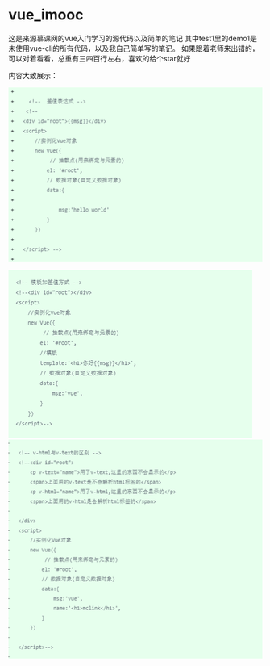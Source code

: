 # vue_imooc
这是来源慕课网的vue入门学习的源代码以及简单的笔记
其中test1里的demo1是未使用vue-cli的所有代码，以及我自己简单写的笔记。
如果跟着老师来出错的，可以对着看看，总重有三四百行左右，喜欢的给个star就好


内容大致展示：

![](https://github.com/lujinzhong/vue_imooc/blob/master/image/1.jpg)

![](https://github.com/lujinzhong/vue_imooc/blob/master/image/2.jpg)
![](https://github.com/lujinzhong/vue_imooc/blob/master/image/3.jpg)
